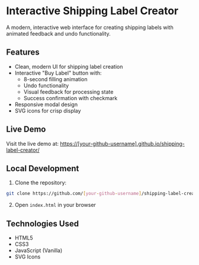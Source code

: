 # Interactive Shipping Label Creator

A modern, interactive web interface for creating shipping labels with animated feedback and undo functionality.

## Features

- Clean, modern UI for shipping label creation
- Interactive "Buy Label" button with:
  - 8-second filling animation
  - Undo functionality
  - Visual feedback for processing state
  - Success confirmation with checkmark
- Responsive modal design
- SVG icons for crisp display

## Live Demo

Visit the live demo at: [https://[your-github-username].github.io/shipping-label-creator/](https://[your-github-username].github.io/shipping-label-creator/)

## Local Development

1. Clone the repository:
```bash
git clone https://github.com/[your-github-username]/shipping-label-creator.git
```

2. Open `index.html` in your browser

## Technologies Used

- HTML5
- CSS3
- JavaScript (Vanilla)
- SVG Icons 